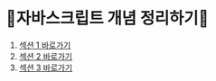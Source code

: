 # 🌟자바스크립트 개념 정리하기🌟

<ol>
<li><a href="./SECTION01/readme.md">섹션 1 바로가기</a></li>
<li><a href="./SECTION02/readme.md">섹션 2 바로가기</a></li>
<li><a href="./SECTION03/readme.md">섹션 3 바로가기</a></li>
</ol>
